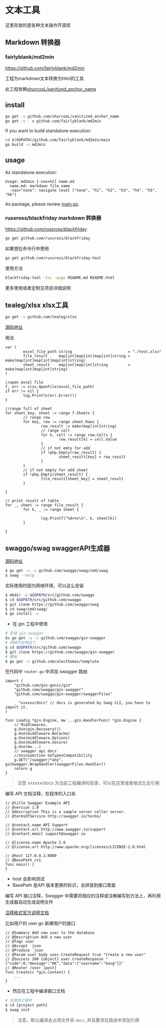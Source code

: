 # 文本工具

这里存放的是各种文本操作开源库

## Markdown 转换器

### fairlyblank/md2min

https://github.com/fairlyblank/md2min

工程为markdown文本转换为html的工具

此工程依赖[shurcooL/sanitized_anchor_name](https://github.com/shurcooL/sanitized_anchor_name)

install
-------

```sh
go get -u github.com/shurcooL/sanitized_anchor_name
go get -u - v github.com/fairlyblank/md2min
```

If you want to build standalone execution:

```sh
cd $(GOPATH)/github.com/fairlyblank/md2min/main
go build -o md2min
```

usage
-----

As standalone execution:

	Usage: md2min [-nav=h2] name.md
	  name.md: markdown file name
	  -nav="none": navigate level ["none", "h1", "h2", "h3", "h4", "h5", "h6"]

As package, please review [main.go](https://github.com/fairlyblank/md2min/blob/master/main/main.go).


### russross/blackfriday markdown 转换器

https://github.com/russross/blackfriday

```sh
go get github.com/russross/blackfriday
```

如果想在命令行中使用

```sh
go get github.com/russross/blackfriday-tool
```
使用方法

```sh
blackfriday-tool -toc -page README.md README.html
```

更多使用或者定制见项目详细说明

## tealeg/xlsx xlsx工具

```sh
go get -v github.com/tealeg/xlsx
```

[源码地址](https://github.com/tealeg/xlsx)

用法

```golang
var (
		excel_file_path string                         = "./test.xlsx"
		file_result     map[int]map[int]map[int]string = make(map[int]map[int]map[int]string)
		sheet_result    map[int]map[int]string         = make(map[int]map[int]string)
)

//open excel file
f, err := xlsx.OpenFile(excel_file_path)
if err != nil {
		log.Println(err.Error())
}

//range full of sheet
for sheet_key, sheet := range f.Sheets {
		// range row
		for key, row := range sheet.Rows {
				row_result := make(map[int]string)
				// range cell
				for k, cell := range row.Cells {
						row_result[k] = cell.Value
				}
				// if not emty for add
				if !php.Empty(row_result) {
						sheet_result[key] = row_result
				}
		}
		// if not empty for add sheet
		if !php.Empty(sheet_result) {
				file_result[sheet_key] = sheet_result
		}

}

// print result of table
for _, sheet := range file_result {
		for k, _ := range sheet {

				log.Printf("%d=%v\n", k, sheet[k])
		}

}
```
## swaggo/swag swaggerAPI生成器

[源码地址](https://github.com/swaggo/swag)

```bash
$ go get -u -v github.com/swaggo/swag/cmd/swag
$ swag --help
```

实际使用时因为网络环境，可以这么安装

```bash
$ mkdir -p $GOPATH/src/github.com/swaggo
$ cd $GOPATH/src/github.com/swaggo
$ git clone https://github.com/swaggo/swag
$ cd swag/cmd/swag/
$ go install -v
```

- 在 gin 工程中使用

```bash
# 安装 gin-swagger
$v go get -u -v github.com/swaggo/gin-swagger
# 网络不好用这个
$ cd $GOPATH/src/github.com/swaggo
$ git clone https://github.com/swaggo/gin-swagger
# 模板
$ go get -v github.com/alecthomas/template
```

在代码中 `router.go` 中添加 swagger 路由

```golang
import (
	"github.com/gin-gonic/gin"
	"github.com/swaggo/gin-swagger"
	"github.com/swaggo/gin-swagger/swaggerFiles"

	_ "xxxxxx/docs" // docs is generated by Swag CLI, you have to import it.
)

func Load(g *gin.Engine, mw ...gin.HandlerFunc) *gin.Engine {
	// Middlewares.
	g.Use(gin.Recovery())
	g.Use(middleware.NoCache)
	g.Use(middleware.Options)
	g.Use(middleware.Secure)
	g.Use(mw...)
	// swagger api docs
	//noinspection GoTypesCompatibility
	g.GET("/swagger/*any", ginSwagger.WrapHandler(swaggerFiles.Handler))
	return g
}
```

> 注意 xxxxxx/docs 为当前工程编译的目录，可以在这里或者格式化后引用


编写 API 文档注释，在程序的入口处

```golang
// @title Swagger Example API
// @version 1.0
// @description This is a sample server celler server.
// @termsOfService http://swagger.io/terms/

// @contact.name API Support
// @contact.url http://www.swagger.io/support
// @contact.email support@swagger.io

// @license.name Apache 2.0
// @license.url http://www.apache.org/licenses/LICENSE-2.0.html

// @host 127.0.0.1:8080
// @BasePath /v1
func main() {
}
```

- host 会影响测试
- BasePath 是API 版本更换的标识，会拼装到接口里面


编写 API 接口注释，Swagger 中需要将相应的注释或注解编写到方法上，再利用生成器自动生成说明文件

[注释格式官方说明文档](https://swaggo.github.io/swaggo.io/declarative_comments_format/)

比如用户的 user.go 新建用户的接口

```golang
// @Summary Add new user to the database
// @Description Add a new user
// @Tags user
// @Accept  json
// @Produce  json
// @Param user body user.CreateRequest true "Create a new user"
// @Success 200 {object} user.CreateResponse "{"code":0,"message":"OK","data":{"username":"kong"}}"
// @Router /user [post]
func Create(c *gin.Context) {
    ...
}
```

- 然后在工程中编译接口文档

```bash
# 在具体工程中
$ cd [project path]
$ swag init
```

> 注意，默认编译会占用文件夹 `docs`, 并且要求在路由中添加引用